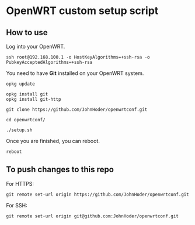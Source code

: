 # OpenWRT custom setup script

## How to use

Log into your OpenWRT.

    ssh root@192.168.100.1 -o HostKeyAlgorithms=+ssh-rsa -o PubkeyAcceptedAlgorithms=+ssh-rsa

You need to have **Git** installed on your OpenWRT system.

    opkg update

    opkg install git
    opkg install git-http

    git clone https://github.com/JohnHoder/openwrtconf.git
    
    cd openwrtconf/

    ./setup.sh

Once you are finished, you can reboot.

    reboot

## To push changes to this repo
For HTTPS:

    git remote set-url origin https://github.com/JohnHoder/openwrtconf.git

For SSH:

    git remote set-url origin git@github.com:JohnHoder/openwrtconf.git

